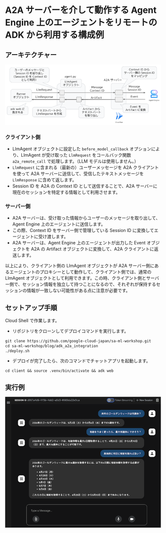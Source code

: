 # A2A サーバーを介して動作する Agent Engine 上のエージェントをリモートの ADK から利用する構成例

## アーキテクチャー

![](images/architecture.png)

### クライアント側

- LlmAgent オブジェクトに設定した `before_model_callback` オプションにより、LlmAgent が受け取った `LlmRequest` をコールバック関数 `a2a_remote_call` で処理します。（LLM モデルは使用しません。）
- `LlmRequest` に含まれる（最新の）ユーザーメッセージを A2A クライアントを使って A2A サーバーに送信して、受信したテキストメッセージを `LlmResponse` に含めて返します。
- Session ID を A2A の Context ID として送信することで、A2A サーバーに現在のセッションを特定する情報として利用させます。

### サーバー側

- A2A サーバーは、受け取った情報からユーザーのメッセージを取り出して、Agent Engine 上のエージェントに送信します。
- この際、Context ID をサーバー側で管理している Session ID に変換してエージェントに受け渡します。
- A2A サーバーは、Agent Engine 上のエージェントが出力した Event オブジェクトを A2A の Artifact オブジェクトに変換して、A2A クライアントに返送します。

以上により、クライアント側の LlmAgent オブジェクトが A2A サーバー側にあるエージェントのプロキシーとして動作して、クライアント側では、通常の LlmAgent オブジェクトとして利用できます。この時、クライアント側とサーバー側で、セッション情報を独立して持つことになるので、それぞれが保持するセッションの情報が一致しない可能性がある点に注意が必要です。

## セットアップ手順

Cloud Shell で作業します。

- リポジトリをクローンしてデプロイコマンドを実行します。
```
git clone https://github.com/google-cloud-japan/sa-ml-workshop.git
cd sa-ml-workshop/blog/adk_a2a_integration
./deploy.sh
```

- デプロイが完了したら、次のコマンドでチャットアプリを起動します。

```
cd client && source .venv/bin/activate && adk web
```

## 実行例
  
![](images/screenshot.png)




